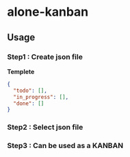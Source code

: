 # alone-kanban

## Usage

### Step1 : Create json file

**Templete**

```json:todo.json
{
  "todo": [],
  "in_progress": [],
  "done": []
}
```

### Step2 : Select json file

### Step3 : Can be used as a KANBAN

